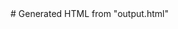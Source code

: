 <!DOCTYPE html>
<html>
<head>
    <title>JSON to HTML Table</title>
</head>
<body>
    <div id="table-container"></div>
    <script>
    const jsonData = JSON.stringify([object Object],[object Object],[object Object], null, 4);

    const container = document.getElementById("table-container");
    const table = document.createElement("table");
    table.border = "1";
    const headerRow = table.insertRow(0);

    for (const key in data[0]) {
        if (data[0].hasOwnProperty(key)) {
            const headerCell = headerRow.insertCell(-1);
            headerCell.textContent = key;
        }
    }

    for (let i = 0; i < data.length; i++) {
        const dataRow = table.insertRow(-1);
        for (const key in data[i]) {
            if (data[i].hasOwnProperty(key)) {
                const cell = dataRow.insertCell(-1);
                cell.textContent = data[i][key];
            }
        }
    }

    container.appendChild(table);

</script>
</body>
</html>
# Generated HTML from "output.html"

<!DOCTYPE html>
  <html>
  <head>
      <title>JSON to HTML Table</title>
  </head>
  <body>
  
<script>
    console.log("hello world")
  </script>
  
  
  </body>
  </html>
